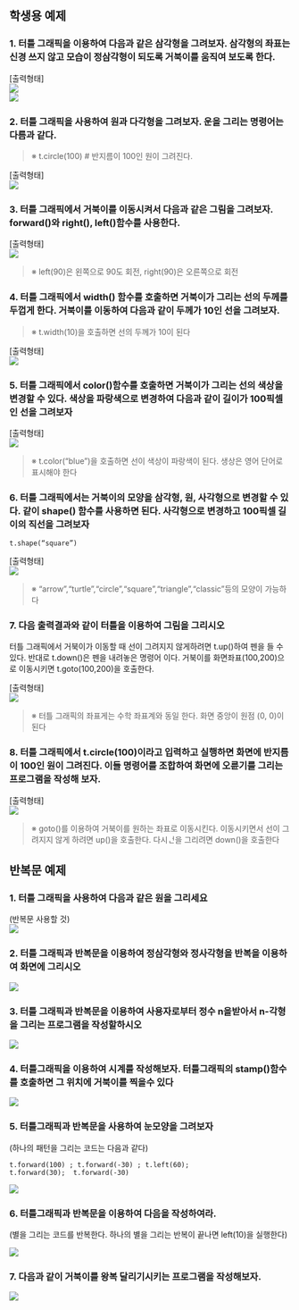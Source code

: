 ## 학생용 예제
### 1. 터틀 그래픽을 이용하여 다음과 같은 삼각형을 그려보자. 삼각형의 좌표는 신경 쓰지 않고 모습이 정삼각형이 되도록 거북이를 움직여 보도록 한다.

[출력형태]  
![](.github/img/stu/00001.bmp)  
![](.github/img/stu/00002.bmp)  






### 2. 터틀 그래픽을 사용하여 원과 다각형을 그려보자. 운을 그리는 명령어는 다름과 같다.
> ※ t.circle(100)  # 반지름이 100인 원이 그려진다.


[출력형태]  
![](.github/img/stu/00003.bmp)  



### 3. 터틀 그래픽에서 거북이를 이동시켜서 다음과 같은 그림을 그려보자. forward()와 right(), left()함수를 사용한다.

[출력형태]  
![](.github/img/stu/00004.bmp)  


> ※ left(90)은 왼쪽으로 90도 회전, right(90)은 오른쪽으로 회전
### 4. 터틀 그래픽에서 width() 함수를 호출하면 거북이가 그리는 선의 두께를 두껍게 한다. 거북이를 이동하여 다음과 같이 두께가 10인 선을 그려보자.
> ※ t.width(10)을 호출하면 선의 두께가 10이 된다

[출력형태]  
![](.github/img/stu/00005.bmp)  



### 5. 터틀 그래픽에서 color()함수를 호출하면 거북이가 그리는 선의 색상을 변경할 수 있다. 색상을 파랑색으로 변경하여 다음과 같이 길이가 100픽셀인 선을 그려보자

[출력형태]  
![](.github/img/stu/00006.bmp)  



> ※ t.color(“blue”)을 호출하면 선이 색상이 파랑색이 된다. 생상은 영어 단어로 표시해야 한다
### 6. 터틀 그래픽에서는 거북이의 모양을 삼각형, 원, 사각형으로 변경할 수 있다. 같이 shape() 함수를 사용하면 된다. 사각형으로 변경하고 100픽셀 길이의 직선을 그려보자
```
t.shape(“square”)
```
[출력형태]  
![](.github/img/stu/00007.bmp)  



> ※ “arrow”,“turtle”,“circle”,“square”,“triangle”,“classic”등의 모양이 가능하다
### 7. 다음 출력결과와 같이 터틀을 이용하여 그림을 그리시오 
터틀 그래픽에서 거북이가 이동할 때 선이 그려지지 않게하려면 t.up()하여 펜을 들 수 있다. 반대로 t.down()은 펜을 내려놓은 명령어 이다. 거북이를 화면좌표(100,200)으로 이동시키면 t.goto(100,200)을 호출한다. 

[출력형태]  
![](.github/img/stu/00008.bmp)  


> ※ 터틀 그래픽의 좌표게는 수학 좌표계와 동일 한다. 화면 중앙이 원점 (0, 0)이 된다
### 8. 터틀 그래픽에서 t.circle(100)이라고 입력하고 실행하면 화면에 반지름이 100인 원이 그려진다. 이들 명령어를 조합하여 화면에 오륜기를 그리는 프로그램을 작성해 보자.

[출력형태]  
![](.github/img/stu/00009.bmp)  




> ※ goto()를 이용하여 거북이를 원하는 좌표로 이동시킨다. 이동시키면서 선이 그려지지 않게 하려면 up()을 호출한다. 다시ᅟᅥᆫ을 그리려면 down()을 호출한다

## 반복문 예제
### 1. 터틀 그래픽을 사용하여 다음과 같은 원을 그리세요
(반복문 사용할 것)  
![](.github/img/for/00001.bmp)  


### 2. 터틀 그래픽과 반복문을 이용하여 정삼각형와 정사각형을 반복을 이용하여 화면에 그리시오

![](.github/img/for/00002.bmp)  



### 3. 터틀 그래픽과 반복문을 이용하여 사용자로부터 정수 n을받아서 n-각형을 그리는 프로그램을 작성할하시오

![](.github/img/for/00003.bmp)  

### 4. 터틀그래픽을 이용하여 시계를 작성해보자. 터틀그래픽의 stamp()함수를 호출하면 그 위치에 거북이를 찍을수 있다

![](.github/img/for/00004.bmp)  


### 5. 터틀그래픽과 반복문을 사용하여 눈모양을 그려보자
(하나의 패턴을 그리는 코드는 다음과 같다)
```
t.forward(100) ; t.forward(-30) ; t.left(60); 
t.forward(30);  t.forward(-30)
```

![](.github/img/for/00005.bmp)  




### 6. 터틀그래픽과 반복문을 이용하여 다음을 작성하여라.
(별을 그리는 코드를 반복한다. 하나의 별을 그리는 반복이 끝나면 left(10)을 실행한다)

![](.github/img/for/00006.bmp)  


### 7. 다음과 같이 거북이를 왕복 달리기시키는 프로그램을 작성해보자.

![](.github/img/for/00007.bmp)  
